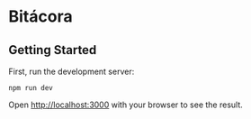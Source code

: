 # Bitácora

## Getting Started

First, run the development server:

`npm run dev`

Open [http://localhost:3000](http://localhost:3000) with your browser to see the result.